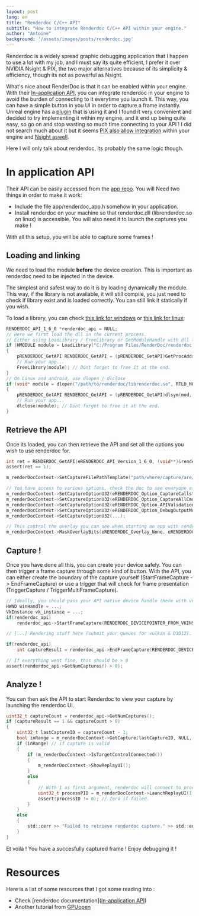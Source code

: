 ```yaml
---
layout: post
lang: en
title: "Renderdoc C/C++ API"
subtitle: "How to integrate Renderdoc C/C++ API within your engine."
author: "Antoine"
background: '/assets/images/posts/renderdoc.jpg'
---
```


Renderdoc is a widely spread graphic debugging application that I happen to use a lot with my job, and I must say its quite efficient, I prefer it over NVIDIA Nsight & PIX, the two major alternatives because of its simplicity & efficiency, though its not as powerful as Nsight.

What's nice about RenderDoc is that it can be enabled within your engine. With their [In-application API](https://renderdoc.org/docs/in_application_api.html), you can integrate renderdoc in your engine to avoid the burden of connecting to it everytime you launch it. This way, you can have a simple button in you UI in order to capture a frame instantly. Unreal engine has a [plugin](https://docs.unrealengine.com/4.27/en-US/TestingAndOptimization/PerformanceAndProfiling/RenderDoc/) that is using it and I found it very convenient and decided to try implementing it within my engine, and it end up being quite easy, so go on and stop wasting so much time connecting to your API ! I did not search much about it but it seems [PIX also allow integration](https://devblogs.microsoft.com/pix/pix-2108-18/) within your engine and [Nsight aswell](https://docs.nvidia.com/nsight-graphics/NsightGraphicsSDK/index.html).

Here I will only talk about renderdoc, its probably the same logic though.

# In application API

Their API can be easily accessed from the [app repo](https://github.com/baldurk/renderdoc/tree/v1.x/renderdoc/api). You will Need two things in order to make it work:
- Include the file app/renderdoc_app.h somehow in your application.
- Install renderdoc on your machine so that renderdoc.dll (librenderdoc.so on linux) is accessible. You will also need it to launch the captures you make !

With all this setup, you will be able to capture some frames !


## Loading and linking

We need to load the module **before** the device creation. This is important as renderdoc need to be injected in the device.

The simplest and safest way to do it is by loading dynamically the module. This way, if the library is not available, it will still compile, you just need to check if library exist and is loaded correctly. You can still link it statically if you wish.

To load a library, you can check [this link for windows](https://learn.microsoft.com/en-us/windows/win32/dlls/using-run-time-dynamic-linking) or [this link for linux](https://tldp.org/HOWTO/Program-Library-HOWTO/dl-libraries.html);

```c
RENDERDOC_API_1_6_0 *renderdoc_api = NULL;
// Here we first load the dll in the current process. 
// Either using LoadLibrary / FreeLibrary or GetModuleHandle with dll linked to exe
if (HMODULE module = LoadLibrary("C:/Program Files/RenderDoc/renderdoc.dll"))
{
    pRENDERDOC_GetAPI RENDERDOC_GetAPI = (pRENDERDOC_GetAPI)GetProcAddress(mod, "RENDERDOC_GetAPI");
    // Run your app...
    FreeLibrary(module); // Dont forget to free it at the end.
}
// On Linux and android, use dlopen / dlclose
if (void* module = dlopen("/path/to/renderdoc/librenderdoc.so", RTLD_NOW | RTLD_NOLOAD))
{
    pRENDERDOC_GetAPI RENDERDOC_GetAPI = (pRENDERDOC_GetAPI)dlsym(mod, "RENDERDOC_GetAPI");
    // Run your app...
    dlclose(module); // Dont forget to free it at the end.
}
```

## Retrieve the API

Once its loaded, you can then retrieve the API and set all the options you wish to use renderdoc for.

```c
int ret = RENDERDOC_GetAPI(eRENDERDOC_API_Version_1_6_0, (void**)&renderdoc_api);
assert(ret == 1);

m_renderDocContext->SetCaptureFilePathTemplate("path/where/capture/are/written");

// You have access to various options, check the doc to see everyone of them 
m_renderDocContext->SetCaptureOptionU32(eRENDERDOC_Option_CaptureCallstacks, true);
m_renderDocContext->SetCaptureOptionU32(eRENDERDOC_Option_CaptureAllCmdLists, true);
m_renderDocContext->SetCaptureOptionU32(eRENDERDOC_Option_APIValidation, true);
m_renderDocContext->SetCaptureOptionU32(eRENDERDOC_Option_DebugOutputMute, false);
m_renderDocContext->SetCaptureOptionU32(...);

// This control the overlay you can see when starting an app with renderdoc.
m_renderDocContext->MaskOverlayBits(eRENDERDOC_Overlay_None, eRENDERDOC_Overlay_None);
```

## Capture !

Once you have done all this, you can create your device safely. You can then trigger a frame capture through some kind of button. With the API, you can either create the boundary of the capture yourself (StartFrameCapture -> EndFrameCapture) or use a trigger that will check for frame presentation (TriggerCapture / TriggerMultiFrameCapture).

```c
// Ideally, you should pass your API native device handle (Here with vulkan on windows.)
HWND winHandle = ...;
VkInstance vk_instance = ...;
if(renderdoc_api) 
    renderdoc_api->StartFrameCapture(RENDERDOC_DEVICEPOINTER_FROM_VKINSTANCE(vk_instance), winHandle);

// [...] Rendering stuff here (submit your queues for vulkan & D3D12).

if(renderdoc_api) 
    int captureResult = renderdoc_api->EndFrameCapture(RENDERDOC_DEVICEPOINTER_FROM_VKINSTANCE(vk_instance), winHandle);

// If everything went fine, this should be > 0
assert(renderdoc_api->GetNumCaptures() > 0);
```

## Analyze !

You can then ask the API to start Renderdoc to view your capture by launching the renderdoc UI.

```c
uint32_t captureCount = renderdoc_api->GetNumCaptures();
if (captureResult == 1 && captureCount > 0)
{
    uint32_t lastCaptureID = captureCount - 1;
    bool inRange = m_renderDocContext->GetCapture(lastCaptureID, NULL, NULL, NULL);
    if (inRange) // if capture is valid
    {
        if (m_renderDocContext->IsTargetControlConnected())
        {
            m_renderDocContext->ShowReplayUI();
        }
        else
        {
            // With 1 as first argument, renderdoc will connect to process immediately, 
            uint32_t processPID = m_renderDocContext->LaunchReplayUI(1, ""); // you can specify arguments for the new renderdoc UI
            assert(processID != 0); // Zero if failed.
        }
    }
    else
    {
        std::cerr >> "Failed to retrieve renderdoc capture." >> std::endl;
    }
}
```

Et voilà ! You have a succesfully captured frame ! Enjoy debugging it !

# Resources

Here is a list of some resources that I got some reading into :

- Check [renderdoc documentation]([In-application API](https://renderdoc.org/docs/in_application_api.html))
- Another tutorial from [GPUopen](https://gpuopen.com/learn/integrating-renderdoc-for-unconventional-apps/) 